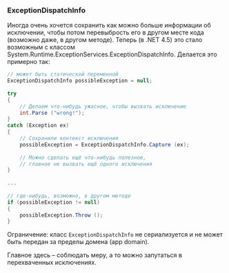 ﻿### ExceptionDispatchInfo

Иногда очень хочется сохранить как можно больше информации об исключении, чтобы потом перевыбрость его в другом месте кода (возможно даже,  в другом методе). Теперь (в .NET 4.5) это стало возможным с классом System.Runtime.ExceptionServices.ExceptionDispatchInfo. Делается это примерно так:

```csharp
// может быть статической переменной
ExceptionDispatchInfo possibleException = null;
 
try
{
    // Делаем что-нибудь ужасное, чтобы вызвать исключение
    int.Parse ("wrong!");
}
catch (Exception ex)
{
    // Сохранили контекст исключения
    possibleException = ExceptionDispatchInfo.Capture (ex);
 
    // Можно сделать ещё что-нибудь полезное, 
    // главное не вызвать ещё одного исключения
}
 
...
 
// где-нибудь, возможно, в другом методе
if (possibleException != null)
{
    possibleException.Throw ();
}
```

Ограничение: класс `ExceptionDispatchInfo` не сериализуется и не может быть передан за пределы домена (app domain).

Главное здесь – соблюдать меру, а то можно запутаться в перехваченных исключениях.

